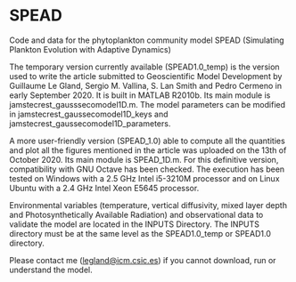 # SPEAD
Code and data for the phytoplankton community model SPEAD (Simulating Plankton Evolution with Adaptive Dynamics)

The temporary version currently available (SPEAD1.0_temp) is the version used to write the article submitted to Geoscientific Model Development by Guillaume Le Gland, Sergio M. Vallina, S. Lan Smith and Pedro Cermeno in early September 2020. It is built in MATLAB R2010b.
Its main module is jamstecrest_gausssecomodel1D.m. The model parameters can be modified in jamstecrest_gaussecomodel1D_keys and jamstecrest_gaussecomodel1D_parameters. 

A more user-friendly version (SPEAD_1.0) able to compute all the quantities and plot all the figures mentioned in the article was uploaded on the 13th of October 2020. Its main module is SPEAD_1D.m. For this definitive version, compatibility with GNU Octave has been checked. The execution has been tested on Windows with a 2.5 GHz Intel i5-3210M processor and on Linux Ubuntu with a 2.4 GHz Intel Xeon E5645 processor.

Environmental variables (temperature, vertical diffusivity, mixed layer depth and Photosynthetically Available Radiation) and observational data to validate the model are located in the INPUTS Directory. The INPUTS directory must be at the same level as the SPEAD1.0_temp or SPEAD1.0 directory.

Please contact me (legland@icm.csic.es) if you cannot download, run or understand the model.
